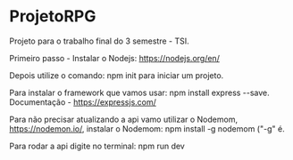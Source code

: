 # ProjetoRPG
Projeto para o trabalho final do 3 semestre - TSI.


Primeiro passo - Instalar o Nodejs: https://nodejs.org/en/

Depois utilize o comando: npm init para iniciar um projeto.

Para instalar o framework que vamos usar: npm install express --save. Documentação - https://expressjs.com/

Para não precisar atualizando a api vamo utilizar o Nodemom, https://nodemon.io/, instalar o Nodemom: npm install -g nodemom ("-g" é.  

Para rodar a api digite no terminal: npm run dev


